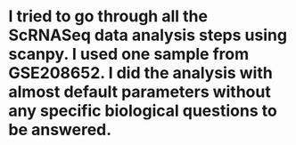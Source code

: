 # I tried to go through all the ScRNASeq data analysis steps using scanpy. I used one sample from GSE208652. I did the analysis with almost default parameters without any specific biological questions to be answered.
